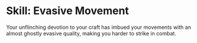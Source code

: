 # Skill: Evasive Movement

Your unflinching devotion to your craft has imbued your movements with an almost ghostly evasive quality, making you harder to strike in combat.
